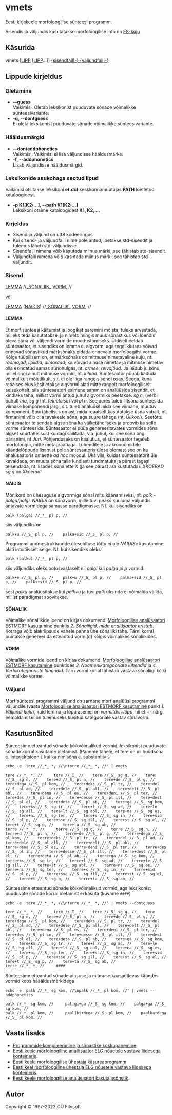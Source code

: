 # vmets <a name="algus"></a>

Eesti kirjakeele morfoloogilise sünteesi programm.

Sisendis ja väljundis kasutatakse morfoloogilise info nn [FS-kuju](https://filosoft.ee/html_morf_et/morfoutinfo.html)

## Käsurida

vmets \[[LIPP](#lippude_kirjeldus) \[[LIPP](#lippude_kirjeldus)…\]\] [{sisendfail|-} {väljundfail|-}](#kirjeldus)

## Lippude kirjeldus <a name="lippude_kirjeldus"></a>

### Oletamine <a name="lipp_oletamine"></a>

* **--guess** <br> Vaikimisi. Oletab leksikonist puuduvate sõnade võimalikke sünteesivariante.
* **-q, --dontguess** <br> Ei oleta leksikonist puuduvate sõnade võimalikke sünteesivariante.

### Hääldusmärgid <a name="lipp_haaldusmargid"></a>

* **--dontaddphonetics** <br> Vaikimisi. Vaikimisi ei lisa väljundisse hääldusmärke.
* **-f, --addphonetics** <br> Lisab väljundisse hääldusmärgid.

### Leksikonide asukohaga seotud lipud <a name="lipp_leksikonid"></a>

Vaikimisi otsitakse leksikoni **et.dct** keskkonnamuutujas **PATH** loetletud kataloogidest.

* **-p K1[K2:...], --path K1[K2:...]** <br> Leksikoni otsime kataloogidest **K1, K2, ...**

### Kirjeldus <a name="kirjeldus"></a>

* Sisend ja väljund on utf8 kodeeringus.
* Kui sisend- ja väljundfaili nime pole antud, loetakse std-sisendit ja tulemus
läheb std-väljundisse.
* Sisendfaili nimena võib kasutada miinus märki, see tähistab std-sisendit.
* Väljundfaili nimena võib kasutada miinus märki, see tähistab std-väljundit.

### Sisend

[LEMMA](#LEMMA) //\_[SÕNALIIK](#SÕNALIIK)\_ [VORM](#VORM), //

või

[LEMMA](#LEMMA) \([NÄIDIS](#NÄIDIS)\) //\_[SÕNALIIK](#SÕNALIIK)\_ [VORM](#VORM), //

#### LEMMA <a name="LEMMA"></a>

Et morf sünteesi käitumist ja loogikat paremini mõista, tuleks arvestada, milleks teda kasutatakse,
ja nimelt: mingis muus sõnastikus või loendis oleva sõna või väljendi vormide moodustamiseks.
Üldiselt eeldab süntesaator, et sisendiks on lemma e. algvorm, aga tegelikkuses võivad erinevad sõnastikud
märksõnaks pidada erinevaid morfoloogilisi vorme. Kõige tüüpilisem on, et märksõnaks on mitmuse nimetavaline kuju,
nt. _roomajad_, _lipiidid_, _aimaraad_; ka võivad ainuse nimetav ja mitmuse nimetav olla esindatud samas sünohulgas,
nt. _armee_, _relvajõud_. Ja leidub ju sõnu, millel ongi ainult mitmuse vormid, nt. _kihlad_. Süntesaator püüab käituda
võimalikult mõistlikult, s.t. ei ole liiga range sisendi osas.
Seega, kuna reaalses elus käsitletakse algvormi alati mitte rangelt morfoloogiliselt seisukohalt, siis süntesaatori
esimene samm on analüüsida sisendit, et kindlaks teha, millist vormi antud juhul algvormiks
peetakse: _sg n_, (verbi puhul) _ma_, _sg g_ (nt. _teineteise_) või _pl n_.
Seejuures tuleb liitsõna sünteesida viimase komponendi järgi, s.t. tuleb analüüsil leida see viimane, muutuv komponent.
Suurtähelisus on asi, mida reaalselt kasutatakse üsna vabalt, nt. firmanimi võib olla tavakeele sõna, aga suure
tähega (nt. _Ülikool_). Seetõttu süntesaator teisendab algse sõna ka väiketäheliseks ja proovib ka selle vorme sünteesida.
Süntesaator ei püüa genereeritavates vormides sõna algset suurtähelisust kuidagi säilitada, v.a. juhul, kui see sõna ongi pärisnimi,
nt _Jüri_. Põhjenduseks on kaalutlus, et süntesaator tegeleb morfoloogia, mitte metagraafiaga.
Lühenditele ja akronüümidele käändelõppude lisamist pole süntesaatoris üldse olemas; see on ka analüsaatoris omaette _ad hoc_ moodul.
Üks viis, kuidas süntesaatorit üle kavaldada, on muuta sõna talle kindlasti tundmatuks ja pärast tagasi teisendada,
nt. lisades sõna ette _X_ (ja see pärast ära kustutada): _XKOERAD sg g_ on _Xkoeradi_

#### NÄIDIS <a name="NÄIDIS"></a>

Mõnikord on ühesuguse algvormiga sõnal mitu käänamisviisi, nt. _palk_ - _palga/palgi_.
_NÄIDIS_ on sõnavorm, mille tüvi peaks kuuluma väljundis antavate vormidega samasse paradigmasse.
Nt. kui sisendiks on

```
palk (palga) //_*_ pl p, //
```

siis väljundiks on

```
palk+u //_S_ pl p, //    palka+sid //_S_ pl p, //
```

Programmi andmestruktuuride ülesehituse tõttu ei ole _NÄIDISe_ kasutamine alati intuitiivselt selge. Nt. kui sisendiks oleks

```
palk (palku) //_*_ pl p, //
```

siis väljundiks oleks ootusvastaselt nii _palgi_ kui _palga_ _pl p_ vormid:

```
palk+e //_S_ pl p, //    palk+u //_S_ pl p, //    palka+sid //_S_ pl p, //    palki+sid //_S_ pl p, //
```

sest _palku_ analüüsitakse kui _palk+u_ ja tüvi _palk_ üksinda ei võimalda valida, millist paradigmat soovitakse.

#### SÕNALIIK <a name="SÕNALIIK"></a>

Võimalike sõnaliikide loend on kirjas dokumendi [Morfoloogilise analüsaatori ESTMORF kasutamine](https://filosoft.ee/html_morf_et/morfoutinfo.html)
punktis _2. Sõnaliigid, mida analüsaator eristab_. Korraga võib alakriipsude vahele panna ühe sõnaliiki tähe. Tärni korral püütakse genereerida
etteantud vormi(d) kõigis võimalikes sõnaliikides.

#### VORM <a name="VORM"></a>

Võimalike vormide loend on kirjas dokumendi [Morfoloogilise analüsaatori ESTMORF kasutamine](https://filosoft.ee/html_morf_et/morfoutinfo.html)
punktides _3. Noomenikategooriate lühendid_ ja _4. Verbikategooriate lühendid_. Tärn vormi kohal tähistab vastava sõnaliigi kõiki võimalikke vorme.

### Väljund

Morf sünteesi programmi väljund on sarnane morf analüüsi programmi väljundile
(vaata [Morfoloogilise analüsaatori ESTMORF kasutamine](https://filosoft.ee/html_morf_et/morfoutinfo.html) punkt _1. Väljundi kuju_),
kuid lemma ja lõpu asemel on _vormitüvi+lõpp_, nii et +-märgi eemaldamisel on tulemuseks küsitud kategooriale vastav sõnavorm.

## Kasutusnäited

Sünteesime etteantud sõnade kõikvõimalikud vormid, leksikonist puuduvate sõnade korral kasutame oletamist. (Paneme tähele, et tere on nii hüüdsõna e. interjektsioon ```I``` kui ka nimisõna e. substantiiv ```S```

```commandline
echo -e 'tere //_*_ *, //\nterre //_*_ *, //' | vmets
```

```
tere //_*_ *, //     tere //_I_ //    tere //_S_ sg g, //    tere //_S_ sg n, //    tere+d //_S_ pl n, //    tere+de //_S_ pl g, //    tere+dega //_S_ pl kom, //    tere+deks //_S_ pl tr, //    tere+del //_S_ pl ad, //    tere+dele //_S_ pl all, //    tere+delt //_S_ pl abl, //    tere+dena //_S_ pl es, //    tere+deni //_S_ pl ter, //    tere+des //_S_ pl in, //    tere+desse //_S_ pl ill, //    tere+dest //_S_ pl el, //    tere+deta //_S_ pl ab, //    tere+ga //_S_ sg kom, //    tere+ks //_S_ sg tr, //    tere+l //_S_ sg ad, //    tere+le //_S_ sg all, //    tere+lt //_S_ sg abl, //    tere+na //_S_ sg es, //    tere+ni //_S_ sg ter, //    tere+s //_S_ sg in, //    tere+sid //_S_ pl p, //    tere+sse //_S_ sg ill, //    tere+st //_S_ sg el, //    tere+t //_S_ sg p, //    tere+ta //_S_ sg ab, //
terre //_*_ *, //     terre //_S_ sg g, //    terre //_S_ sg n, //    terre+d //_S_ pl n, //    terre+de //_S_ pl g, //    terre+dega //_S_ pl kom, //    terre+deks //_S_ pl tr, //    terre+del //_S_ pl ad, //    terre+dele //_S_ pl all, //    terre+delt //_S_ pl abl, //    terre+dena //_S_ pl es, //    terre+deni //_S_ pl ter, //    terre+des //_S_ pl in, //    terre+desse //_S_ pl ill, //    terre+dest //_S_ pl el, //    terre+deta //_S_ pl ab, //    terre+ga //_S_ sg kom, //    terre+ks //_S_ sg tr, //    terre+l //_S_ sg ad, //    terre+le //_S_ sg all, //    terre+lt //_S_ sg abl, //    terre+na //_S_ sg es, //    terre+ni //_S_ sg ter, //    terre+s //_S_ sg in, //    terre+sid //_S_ pl p, //    terre+sse //_S_ sg ill, //    terre+st //_S_ sg el, //    terre+t //_S_ sg p, //    terre+ta //_S_ sg ab, //
```

Sünteesime etteantud sõnade kõikvõimalikud vormid, aga leksikonist puuduvate sõnade korral oletamist ei kasuta (kuvame ```####```)

```commandline
echo -e 'tere //_*_ *, //\nterre //_*_ *, //' | vmets --dontguess
```

```
tere //_*_ *, //     tere //_I_ //    tere //_S_ sg g, //    tere //_S_ sg n, //    tere+d //_S_ pl n, //    tere+de //_S_ pl g, //    tere+dega //_S_ pl kom, //    tere+deks //_S_ pl tr, //    tere+del //_S_ pl ad, //    tere+dele //_S_ pl all, //    tere+delt //_S_ pl abl, //    tere+dena //_S_ pl es, //    tere+deni //_S_ pl ter, //    tere+des //_S_ pl in, //    tere+desse //_S_ pl ill, //    tere+dest //_S_ pl el, //    tere+deta //_S_ pl ab, //    tere+ga //_S_ sg kom, //    tere+ks //_S_ sg tr, //    tere+l //_S_ sg ad, //    tere+le //_S_ sg all, //    tere+lt //_S_ sg abl, //    tere+na //_S_ sg es, //    tere+ni //_S_ sg ter, //    tere+s //_S_ sg in, //    tere+sid //_S_ pl p, //    tere+sse //_S_ sg ill, //    tere+st //_S_ sg el, //    tere+t //_S_ sg p, //    tere+ta //_S_ sg ab, //
terre //_*_ *, //     ####
```

Sünteesime etteantud sõnade ainsuse ja mitmuse kaasaütlevas käändes vormid koos häääldusmärkidega

```commandline
echo -e 'palk //_*_ sg kom, //\npalk //_*_ pl kom, //' | vmets --addphonetics
```

```
palk //_*_ sg kom, //     pal]gi+ga //_S_ sg kom, //    palga+ga //_S_ sg kom, //
palk //_*_ pl kom, //     p<al]ki+dega //_S_ pl kom, //    p<alka+dega //_S_ pl kom, //
```

## Vaata lisaks

* [Programmide kompileerimine ja sõnastike kokkupanemine](https://github.com/Filosoft/vabamorf/blob/master/doc/programmid_ja_sonastikud.md)
* [Eesti keele morfoloogiline analüsaator ELG nõuetele vastava liidesega konteineris](https://gitlab.com/tarmo.vaino/docker-elg-morf/-/blob/main/LOEMIND.md).
* [Eesti keele morfoloogilise ühestaja käsureaprogramm](https://github.com/Filosoft/vabamorf/blob/master/apps/cmdline/vmety/LOEMIND.md).
* [Eesti keel morfoloogiline ühestaja ELG nõuetele vastava liidesega konteineris](https://gitlab.com/tarmo.vaino/docker-elg-disamb/-/blob/main/LOEMIND.md).
* [Eesti keele morfoloogilise analüsaatori kasutajasõnstik](https://github.com/Filosoft/vabamorf/blob/master/apps/cmdline/vmeta/kasutajasonastik.md).

## Autor

Copyright © 1997-2022 OÜ Filosoft
